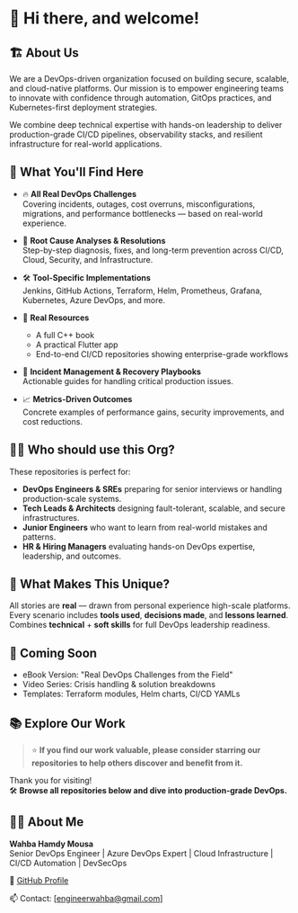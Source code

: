 # 👋 Hi there, and welcome!

## 🏗️ About Us

We are a DevOps-driven organization focused on building secure, scalable, and cloud-native platforms. Our mission is to empower engineering teams to innovate with confidence through automation, GitOps practices, and Kubernetes-first deployment strategies.

We combine deep technical expertise with hands-on leadership to deliver production-grade CI/CD pipelines, observability stacks, and resilient infrastructure for real-world applications.

## 🧠 What You'll Find Here

- 🔥 **All Real DevOps Challenges**  
  Covering incidents, outages, cost overruns, misconfigurations, migrations, and performance bottlenecks — based on real-world experience.
  
- 🧩 **Root Cause Analyses & Resolutions**  
  Step-by-step diagnosis, fixes, and long-term prevention across CI/CD, Cloud, Security, and Infrastructure.

- 🛠️ **Tool-Specific Implementations**  
  Jenkins, GitHub Actions, Terraform, Helm, Prometheus, Grafana, Kubernetes, Azure DevOps, and more.

- 📖 **Real Resources**  
  - A full C++ book
  - A practical Flutter app
  - End-to-end CI/CD repositories showing enterprise-grade workflows

- 🚨 **Incident Management & Recovery Playbooks**  
  Actionable guides for handling critical production issues.

- 📈 **Metrics-Driven Outcomes**  
  Concrete examples of performance gains, security improvements, and cost reductions.


## 👨‍🔧 Who should use this Org?
These repositories is perfect for:

-  **DevOps Engineers & SREs** preparing for senior interviews or handling production-scale systems.
-  **Tech Leads & Architects** designing fault-tolerant, scalable, and secure infrastructures.
-  **Junior Engineers** who want to learn from real-world mistakes and patterns.
-  **HR & Hiring Managers** evaluating hands-on DevOps expertise, leadership, and outcomes.

## 🌟 What Makes This Unique?
 All stories are **real** — drawn from personal experience high-scale platforms.  
 Every scenario includes **tools used**, **decisions made**, and **lessons learned**.  
 Combines **technical** + **soft skills** for full DevOps leadership readiness.

## 📂 Coming Soon
-  eBook Version: "Real DevOps Challenges from the Field"
-  Video Series: Crisis handling & solution breakdowns
-  Templates: Terraform modules, Helm charts, CI/CD YAMLs

## 📚 Explore Our Work

> ⭐ **If you find our work valuable, please consider starring our repositories to help others discover and benefit from it.**

Thank you for visiting!  
🛠️ **Browse all repositories below and dive into production-grade DevOps.**

## 🧑‍💼 About Me
**Wahba Hamdy Mousa**  
Senior DevOps Engineer | Azure DevOps Expert | Cloud Infrastructure | CI/CD Automation | DevSecOps  

🔗 [GitHub Profile](https://github.com/WahbaMousa-DevOps) 

📫 Contact: [engineerwahba@gmail.com]

